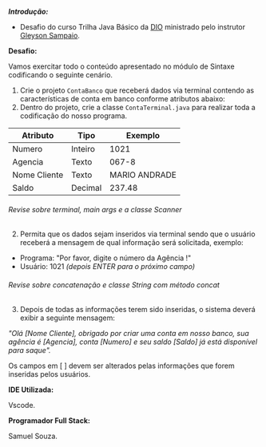 **_Introdução:_**

-   Desafio do curso Trilha Java Básico da [DIO](https://github.com/jurandi1/desafio-dio-conta-bancaria/blob/main/www.dio.me) ministrado pelo instrutor [Gleyson Sampaio](https://github.com/glysns).

**Desafio:**

Vamos exercitar todo o conteúdo apresentado no módulo de Sintaxe codificando o seguinte cenário.

1. Crie o projeto `ContaBanco` que receberá dados via terminal contendo as características de conta em banco conforme atributos abaixo:
2. Dentro do projeto, crie a classe `ContaTerminal.java` para realizar toda a codificação do nosso programa.

| Atributo     | Tipo    | Exemplo       |
| ------------ | ------- | ------------- |
| Numero       | Inteiro | 1021          |
| Agencia      | Texto   | 067-8         |
| Nome Cliente | Texto   | MARIO ANDRADE |
| Saldo        | Decimal | 237.48        |

###### Revise sobre terminal, main args e a classe Scanner

[](https://github.com/digitalinnovationone/trilha-java-basico/blob/main/desafios/sintaxe/README.md#revise-sobre-terminal-main-args-e-a-classe-scanner)

2. Permita que os dados sejam inseridos via terminal sendo que o usuário receberá a mensagem de qual informação será solicitada, exemplo:

-   Programa: "Por favor, digite o número da Agência !"
-   Usuário: 1021 _(depois ENTER para o próximo campo)_

###### Revise sobre concatenação e classe String com método concat

[](https://github.com/digitalinnovationone/trilha-java-basico/blob/main/desafios/sintaxe/README.md#revise-sobre-concatena%C3%A7%C3%A3o-e-classe-string-com-m%C3%A9todo-concat)

3. Depois de todas as informações terem sido inseridas, o sistema deverá exibir a seguinte mensagem:

_"Olá [Nome Cliente], obrigado por criar uma conta em nosso banco, sua agência é [Agencia], conta [Numero] e seu saldo [Saldo] já está disponível para saque"._

Os campos em [ ] devem ser alterados pelas informações que forem inseridas pelos usuários.

**IDE Utilizada:**

Vscode.

**Programador Full Stack:**

Samuel Souza.
